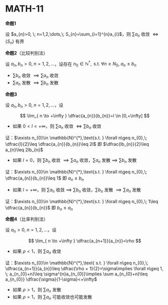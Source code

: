 # MATH-11

**命题1**

设 $a_{n}>0, \; n=1,2,\dots,\; S_{n}=\sum_{i=1}^{n}a_{i}$，则 $\sum a_{n}$ 收敛 $\iff \{ S_{n} \}$ 有界

**命题2**（比较判别法）

设 $a_{n},b_{n}>0, \;n=1,2,\dots$，设存在 $n_{0}\in \mathbb{N}^{*},\text{ s.t. } \forall n\geq N_{0}, \; a_{n} \leq b_{n}$

- $\sum b_{n}$ 收敛 $\implies \sum a_{n}$ 收敛
- $\sum a_{n}$ 发散 $\implies \sum b_{n}$ 发散

**命题3**

设 $a_{n},b_{n}>0,\; n=1,2,\dots$，设

$$
\lim_{ n \to +\infty } \dfrac{a_{n}}{b_{n}}=l \in [0,+\infty]
$$

- 如果 $0<l<+\infty$，则 $\sum a_{n}$ 收敛 $\iff \sum b_{n}$ 收敛

证：$\exists n_{0}\in \mathbb{N}^{*},\text{s.t. } \forall n\geq n_{0},\; \dfrac{l}{2}\leq \dfrac{a_{n}}{b_{n}}\leq 2l$ 即 $\dfrac{lb_{n}}{2}\leq a_{n}\leq 2lb_{n}$

- 如果 $l=0$，则 $\sum b_{n}$ 收敛 $\implies \sum a_{n}$ 收敛，$\sum a_{n}$ 发散 $\implies$ $\sum b_{n}$ 发散


证：$\exists n_{0}\in \mathbb{N}^{*},\text{s.t. } \forall n\geq n_{0},\; \dfrac{a_{n}}{b_{n}}\leq 1$ 即 $a_{n}\leq b_{n}$

- 如果 $l=+\infty$，则 $\sum a_{n}$ 收敛 $\implies$ $\sum b_{n}$ 收敛，$\sum b_{n}$ 发散 $\implies \sum a_{n}$ 发散

证：$\exists n_{0}\in \mathbb{N}^{*},\text{s.t. } \forall n\geq n_{0},\; 1\leq \dfrac{a_{n}}{b_{n}}$ 即 $b_{n}\leq a_{n}$

**命题4**（比率判别法）

设 $a_{n}>0,\;n=1,2,\dots$，设

$$
\lim_{ n \to +\infty } \dfrac{a_{n+1}}{a_{n}}=\rho
$$

- 如果 $\rho<1$，则 $\sum a_{n}$ 收敛

证：$\exists n_{0}\in \mathbb{N}^{*},\text{ s.t. } \forall n\geq n_{0},\; \dfrac{a_{n+1}}{a_{n}}\leq \dfrac{\rho + 1}{2}=\sigma\implies  \forall n\geq 1, \; a_{n_{0}+n}\leq \sigma^{n}a_{n_{0}}\implies \sum a_{n_{0}+n}\leq a_{n_{0}} \dfrac{\sigma}{1-\sigma}<+\infty$

- 如果 $\rho>1$，则 $\sum a_{n}$ 发散
- 如果 $\rho=1$，则 $\sum a_{n}$ 可能收敛也可能发散

